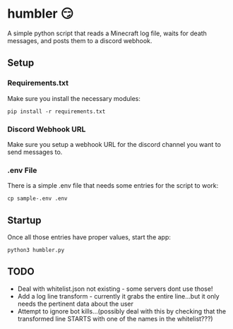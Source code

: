 # humbler :smirk:
A simple python script that reads a Minecraft log file, waits for death messages, and posts them to a discord webhook.

## Setup

### Requirements.txt
Make sure you install the necessary modules:
```
pip install -r requirements.txt
```

### Discord Webhook URL
Make sure you setup a webhook URL for the discord channel you want to send messages to. 

### .env File
There is a simple .env file that needs some entries for the script to work:
```
cp sample-.env .env
```
## Startup
Once all those entries have proper values, start the app:

```
python3 humbler.py
```

## TODO

- Deal with whitelist.json not existing - some servers dont use those!
- Add a log line transform - currently it grabs the entire line...but it only needs the pertinent data about the user
- Attempt to ignore bot kills...(possibly deal with this by checking that the transformed line STARTS with one of the names in the whitelist???)

